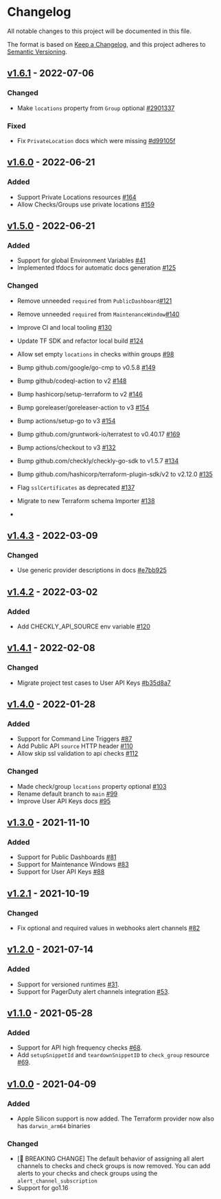 # Changelog
All notable changes to this project will be documented in this file.

The format is based on [Keep a Changelog](https://keepachangelog.com/en/1.0.0/),
and this project adheres to [Semantic Versioning](https://semver.org/spec/v2.0.0.html).

## [v1.6.1](https://github.com/checkly/terraform-provider-checkly/releases/tag/v1.6.1) - 2022-07-06
### Changed
- Make `locations` property from `Group` optional [#2901337](https://github.com/checkly/terraform-provider-checkly/commit/2901337)
### Fixed
- Fix `PrivateLocation` docs which were missing [#d99105f](https://github.com/checkly/terraform-provider-checkly/commit/d99105f)

## [v1.6.0](https://github.com/checkly/terraform-provider-checkly/releases/tag/v1.6.0) - 2022-06-21
### Added
- Support Private Locations resources [#164](https://github.com/checkly/terraform-provider-checkly/issues/164)
- Allow Checks/Groups use private locations [#159](https://github.com/checkly/terraform-provider-checkly/issues/159)

## [v1.5.0](https://github.com/checkly/terraform-provider-checkly/releases/tag/v1.5.0) - 2022-06-21

### Added
- Support for global Environment Variables [#41](https://github.com/checkly/terraform-provider-checkly/issues/41)
- Implemented tfdocs for automatic docs generation [#125](https://github.com/checkly/terraform-provider-checkly/issues/125)

### Changed
- Remove unneeded `required` from `PublicDashboard`[#121](https://github.com/checkly/terraform-provider-checkly/issues/121)
- Remove unneeded `required` from `MaintenanceWindow`[#140](https://github.com/checkly/terraform-provider-checkly/issues/140)
- Improve CI and local tooling [#130](https://github.com/checkly/terraform-provider-checkly/issues/130)
- Update TF SDK and refactor local build [#124](https://github.com/checkly/terraform-provider-checkly/pull/124)
- Allow set empty `locations` in checks within groups [#98](https://github.com/checkly/terraform-provider-checkly/issues/98)
- Bump github.com/google/go-cmp to v0.5.8 [#149](https://github.com/checkly/terraform-provider-checkly/pull/149)
- Bump github/codeql-action to v2 [#148](https://github.com/checkly/terraform-provider-checkly/pull/148)
- Bump hashicorp/setup-terraform to v2 [#146](https://github.com/checkly/terraform-provider-checkly/pull/146)
- Bump goreleaser/goreleaser-action to v3 [#154](https://github.com/checkly/terraform-provider-checkly/pull/154)
- Bump actions/setup-go to v3 [#154](https://github.com/checkly/terraform-provider-checkly/pull/154)
- Bump github.com/gruntwork-io/terratest to v0.40.17 [#169](https://github.com/checkly/terraform-provider-checkly/pull/169)
- Bump actions/checkout to v3 [#132](https://github.com/checkly/terraform-provider-checkly/pull/132)
- Bump github.com/checkly/checkly-go-sdk to v1.5.7 [#134](https://github.com/checkly/terraform-provider-checkly/pull/134)
- Bump github.com/hashicorp/terraform-plugin-sdk/v2 to v2.12.0 [#135](https://github.com/checkly/terraform-provider-checkly/pull/135)
- Flag `sslCertificates` as deprecated [#137](https://github.com/checkly/terraform-provider-checkly/pull/137)
- Migrate to new Terraform schema Importer [#138](https://github.com/checkly/terraform-provider-checkly/pull/138)

-

## [v1.4.3](https://github.com/checkly/terraform-provider-checkly/releases/tag/v1.4.3) - 2022-03-09
### Changed
- Use generic provider descriptions in docs [#e7bb925](https://github.com/checkly/terraform-provider-checkly/commit/e7bb925)

## [v1.4.2](https://github.com/checkly/terraform-provider-checkly/releases/tag/v1.4.2) - 2022-03-02
### Added
- Add CHECKLY_API_SOURCE env variable [#120](https://github.com/checkly/terraform-provider-checkly/issues/120)

## [v1.4.1](https://github.com/checkly/terraform-provider-checkly/releases/tag/v1.4.1) - 2022-02-08

### Changed
- Migrate project test cases to User API Keys [#b35d8a7](https://github.com/checkly/terraform-provider-checkly/commit/b35d8a7)

## [v1.4.0](https://github.com/checkly/terraform-provider-checkly/releases/tag/v1.4.0) - 2022-01-28
### Added
- Support for Command Line Triggers [#87](https://github.com/checkly/terraform-provider-checkly/issues/87)
- Add Public API `source` HTTP header [#110](https://github.com/checkly/terraform-provider-checkly/issues/110)
- Allow skip ssl validation to api checks [#112](https://github.com/checkly/terraform-provider-checkly/issues/112)

### Changed
- Made check/group `locations` property optional [#103](https://github.com/checkly/terraform-provider-checkly/issues/103)
- Rename default branch to `main` [#99](https://github.com/checkly/terraform-provider-checkly/issues/99)
- Improve User API Keys docs [#95](https://github.com/checkly/terraform-provider-checkly/issues/95)

## [v1.3.0](https://github.com/checkly/terraform-provider-checkly/releases/tag/v1.3.0) - 2021-11-10
### Added
- Support for Public Dashboards [#81](https://github.com/checkly/terraform-provider-checkly/issues/81)
- Support for Maintenance Windows [#83](https://github.com/checkly/terraform-provider-checkly/issues/83)
- Support for User API Keys [#88](https://github.com/checkly/terraform-provider-checkly/issues/88)

## [v1.2.1](https://github.com/checkly/terraform-provider-checkly/releases/tag/v1.2.1) - 2021-10-19
### Changed
- Fix optional and required values in webhooks alert channels [#82](https://github.com/checkly/terraform-provider-checkly/pull/82)

## [v1.2.0](https://github.com/checkly/terraform-provider-checkly/releases/tag/v1.2.0) - 2021-07-14
### Added
- Support for versioned runtimes  [#31](https://github.com/checkly/checkly-go-sdk/issues/31).
- Support for PagerDuty alert channels integration [#53](https://github.com/checkly/terraform-provider-checkly/issues/53).


## [v1.1.0](https://github.com/checkly/terraform-provider-checkly/releases/tag/v1.1.0) - 2021-05-28
### Added
- Support for API high frequency checks [#68](https://github.com/checkly/terraform-provider-checkly/issues/68).
- Add `setupSnippetId` and `teardownSnippetID` to `check_group` resource [#69](https://github.com/checkly/terraform-provider-checkly/issues/69).

## [v1.0.0](https://github.com/checkly/terraform-provider-checkly/releases/tag/v1.4.3) - 2021-04-09
### Added
- Apple Silicon support is now added. The Terraform provider now also has `darwin_arm64` binaries

### Changed
- [🚨 BREAKING CHANGE] The default behavior of assigning all alert channels to checks and check groups is now removed. You can add alerts to your checks and check groups using the `alert_channel_subscription`
- Support for go1.16
